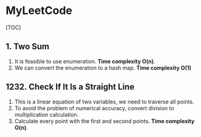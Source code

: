 # MyLeetCode

[TOC]

## 1. Two Sum

1. It is feasible to use enumeration. **Time complexity O(n)**.
2. We can convert the enumeration to a hash map. **Time complexity O(1)**

## 1232. Check If It Is a Straight Line

1. This is a linear equation of two variables, we need to traverse all points.
2. To avoid the problem of numerical accuracy, convert division to multiplication calculation.
3. Calculate every point with the first and second points. **Time complexity O(n)**.
